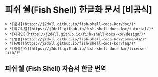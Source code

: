 # 피쉬 쉘(Fish Shell) 한글화 문서 [비공식]
	> *[문서](https://j2doll.github.io/fish-shell-docs-kor/doc/)*
	> *[튜토리얼](https://j2doll.github.io/fish-shell-docs-kor/tutorial/)*
	> *[디자인](https://j2doll.github.io/fish-shell-docs-kor/design/)*
	> *[명령](https://j2doll.github.io/fish-shell-docs-kor/commands/)*
	> *[FAQ](https://j2doll.github.io/fish-shell-docs-kor/faq/)*
	> *[라이선스](https://j2doll.github.io/fish-shell-docs-kor/license-fish/)*

## 피쉬 쉘 (Fish Shell) 자습서 한글 번역

